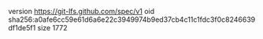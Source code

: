 version https://git-lfs.github.com/spec/v1
oid sha256:a0afe6cc59e61d6a6e22c3949974b9ed37cb4c11c1fdc3f0c8246639df1de5f1
size 1772

